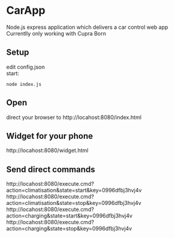 # CarApp
Node.js express application which delivers a car control web app<br/>
Currentlly only working with Cupra Born

## Setup
edit config.json<br/>
start:

    node index.js

## Open
direct your browser to http://locahost:8080/index.html

## Widget for your phone
http://locahost:8080/widget.html

## Send direct commands
http://locahost:8080/execute.cmd?action=climatisation&state=start&key=0996dfbj3hvj4v  
http://locahost:8080/execute.cmd?action=climatisation&state=stop&key=0996dfbj3hvj4v  
http://locahost:8080/execute.cmd?action=charging&state=start&key=0996dfbj3hvj4v  
http://locahost:8080/execute.cmd?action=charging&state=stop&key=0996dfbj3hvj4v  
